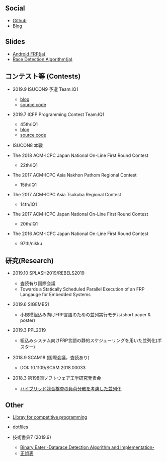 ## Social

<!-- - [Twitter](https://twitter.com/chakku_000) -->
- [Github](https://github.com/chakku000)
- [Blog](http://chakku.hatenablog.com/)

<!--
## Tools

- [NewLineCanceler](/tools/NewLineCanceler/)
- [Thermophoresis](/tools/Thermophoresis/)
-->

## Slides

- [Android FRP(ja)](/slide/Android-FRP.pdf)
- [Race Detection Algorithm(ja)](/slide/race-detection-algorithm.pdf)

## コンテスト等 (Contests)

- 2019.9 ISUCON9 予選 Team:IQ1
    - [blog](https://chakku.hatenablog.com/entry/2019/09/20/023846)
    - [source code](https://github.com/chakku000/isucon9-qual)

- 2019.7 ICFP Programming Contest Team:IQ1
    - 45th/IQ1
    - [blog](https://chakku.hatenablog.com/entry/2019/06/24/202225)
    - [source code](https://github.com/chakku000/ICFPC2019)

- ISUCON8 本戦

- The 2018 ACM-ICPC Japan National On-Line First Round Contest
    - 22th/IQ1
- The 2017 ACM-ICPC Asia Nakhon Pathom Regional Contest
    - 15th/IQ1
- The 2017 ACM-ICPC Asia Tsukuba Regional Contest
    - 14th/IQ1
- The 2017 ACM-ICPC Japan National On-Line First Round Contest
    - 20th/IQ1
- The 2016 ACM-ICPC Japan National On-Line First Round Contest
    - 97th/nikku

## 研究(Research)

- 2019.10 SPLASH2019/REBELS2019
    - 査読有り国際会議
    - Towards a Statically Scheduled Parallel Execution of an FRP Langauge for Embedded Systems

- 2019.6 SIGEMB51
    - 小規模組込み向けFRP言語のための並列実行モデル(short paper & poster)

- 2019.3 PPL2019
    - 組込みシステム向けFRP言語の静的スケジューリングを用いた並列化(ポスター)

- 2018.9 SCAM18 (国際会議，査読あり)
    - DOI: 10.1109/SCAM.2018.00033 

- 2018.3 第198回ソフトウェア工学研究発表会
    - [ハイブリッド競合検査の負荷分散を考慮した並列化](https://ipsj.ixsq.nii.ac.jp/ej/index.php?active_action=repository_view_main_item_detail&page_id=13&block_id=8&item_id=186618&item_no=1)

## Other

- [Libray for competitive programming](https://github.com/chakku000/ProgramingContest/tree/master/library)  

- [dotfiles](https://github.com/chakku000/dotfiles)

- 技術書典7 (2019.9)
	- [Binary Eater -Datarace Detection Algorithm and Implementation-](https://booth.pm/ja/items/1573281)
	- [正誤表](/tech-book/eratta.html)
